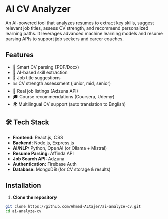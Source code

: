 #  AI CV Analyzer

An AI-powered tool that analyzes resumes to extract key skills, suggest relevant job titles, assess CV strength, and recommend personalized learning paths. It leverages advanced machine learning models and resume parsing APIs to support job seekers and career coaches.

##  Features

- 📄 Smart CV parsing (PDF/Docx)
- 🧠 AI-based skill extraction
- 💼 Job title suggestions
- 📊 CV strength assessment (junior, mid, senior)
- 🎯 Real job listings (Adzuna API)
- 🎓 Course recommendations (Coursera, Udemy)
- 🌍 Multilingual CV support (auto translation to English)

## 🛠 Tech Stack

- **Frontend:** React.js, CSS
- **Backend:** Node.js, Express.js
- **AI/NLP:** Python, OpenAI (or Ollama + Mistral)
- **Resume Parsing:** Affinda API
- **Job Search API:** Adzuna
- **Authentication:** Firebase Auth
- **Database:** MongoDB (for CV storage & results)

##  Installation

1. **Clone the repository**
```bash
git clone https://github.com/Ahmed-ALtajer/ai-analyze-cv.git
cd ai-analyze-cv
